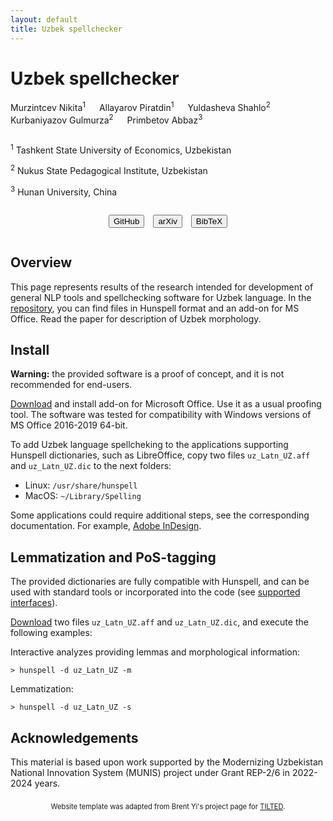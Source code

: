 ```yaml
---
layout: default
title: Uzbek spellchecker
---
```


# Uzbek spellchecker

<!-- Authors -->
<div class="authors">
  <div>
    Murzintcev&nbsp;Nikita<sup>1</sup>
    &emsp;
    Allayarov&nbsp;Piratdin<sup>1</sup>
    &emsp;
    Yuldasheva&nbsp;Shahlo<sup>2</sup>
    &emsp;
    Kurbaniyazov&nbsp;Gulmurza<sup>2</sup>
    &emsp;
    Primbetov&nbsp;Abbaz<sup>3</sup>
  </div>
</div>

<div style="height: 1em"></div>

<!-- Affiliations -->
<div class="affiliations">
  <p><sup>1</sup> Tashkent State University of Economics, Uzbekistan</p>
  <p><sup>2</sup> Nukus State Pedagogical Institute, Uzbekistan</p>
  <p><sup>3</sup> Hunan University, China</p>
</div>
<div style="height: 1em"></div>

<!-- Links -->
<div
  style="
    display: flex;
    justify-content: center;
    gap: 0.5em 1em;
    flex-wrap: wrap;
  "
>
  <a href="https://github.com/uzbek-spell/spellchecker" target="_blank">
    <button>
      <i class="ti ti-brand-github"></i>
      GitHub
    </button>
  </a>
  <a href="https://arxiv.org/abs/" target="_blank">
    <button>
      <i class="ti ti-article"></i>
      arXiv
    </button>
  </a>
  <script type="text/javascript">
    function toggleBibtex() {
      const $bibtex = $("#bibtex");
      $bibtex.css(
        "display",
        $bibtex.css("display") === "none" ? "block" : "none",
      );
    }
  </script>
  <a onclick="toggleBibtex()">
    <button>
      <i class="ti ti-book-2"></i>
      BibTeX
    </button>
  </a>
</div>

<section id="bibtex" style="display: none">
  <div style="height: 1em"></div>
  <div style="height: 1em"></div>
  <p>
    <code>
      Waiting for publication…
    </code>
  </p>
</section>

<div style="height: 1em"></div>


## Overview

  This page represents results of the research intended for development of general NLP tools and spellchecking software for Uzbek language. In the [repository](https://github.com/uzbek-spell/spellchecker/releases), you can find files in Hunspell format and an add-on for MS Office. Read the paper for description of Uzbek morphology.


## Install

**Warning:** the provided software is a proof of concept, and it is not recommended for end-users.

[Download](https://github.com/uzbek-spell/spellchecker/releases) and install add-on for Microsoft Office. Use it as a usual proofing tool. The software was tested for compatibility with Windows versions of MS Office 2016-2019 64-bit.

To add Uzbek language spellcheking to the applications supporting Hunspell dictionaries, such as LibreOffice, copy two files `uz_Latn_UZ.aff` and  `uz_Latn_UZ.dic` to the next folders:

- Linux: `/usr/share/hunspell`
- MacOS: `~/Library/Spelling`

Some applications could require additional steps, see the corresponding documentation. For example, [Adobe InDesign](https://helpx.adobe.com/indesign/kb/add_cs_dictionaries.html).


## Lemmatization and PoS-tagging

The provided dictionaries are fully compatible with Hunspell, and can be used with standard tools or incorporated into the code (see [supported interfaces](http://hunspell.github.io/)).

[Download](https://github.com/uzbek-spell/spellchecker/releases) two files `uz_Latn_UZ.aff` and  `uz_Latn_UZ.dic`, and execute the following examples:

Interactive analyzes providing lemmas and morphological information:

```
> hunspell -d uz_Latn_UZ -m
```

Lemmatization:

```
> hunspell -d uz_Latn_UZ -s
```


## Acknowledgements

This material is based upon work supported by the Modernizing Uzbekistan National Innovation System (MUNIS) project under Grant REP-2/6 in 2022-2024 years.

<div style="
  font-size: 0.8em;
  margin-top: 2em;
  text-align: center;
">
Website template was adapted from Brent Yi's project page for <a href="https://brentyi.github.io/tilted/">TILTED</a>.
</div>
